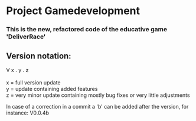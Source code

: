 # Project Gamedevelopment #
### This is the new, refactored code of the educative game 'DeliverRace' ###

## Version notation: ##
V x . y . z <br>
<br>
x = full version update <br>
y = update containing added features <br>
z = very minor update containing mostly bug fixes or very little adjustments <br>

In case of a correction in a commit a 'b' can be added after the version, for instance: V0.0.4b
